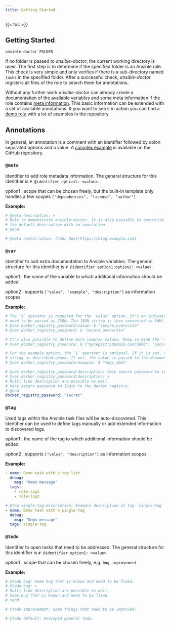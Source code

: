 ```yaml
---
title: Getting Started
---
```


{{< toc >}}

## Getting Started

```Shell
ansible-doctor FOLDER
```

If no folder is passed to _ansible-doctor_, the current working directory is used. The first step is to determine if the specified folder is an Ansible role. This check is very simple and only verifies if there is a sub-directory named `tasks` in the specified folder. After a successful check, _ansible-doctor_ registers all files of the role to search them for annotations.

Without any further work _ansible-doctor_ can already create a documentation of the available variables and some meta information if the role contains [meta information](https://galaxy.ansible.com/docs/contributing/creating_role.html#role-metadata). This basic information can be extended with a set of available annotations. If you want to see it in action you can find a [demo role](https://github.com/thegeeklab/ansible-doctor/tree/main/example) with a lot of examples in the repository.

## Annotations

In general, an annotation is a comment with an identifier followed by colon separated options and a value. A [complex example](https://github.com/thegeeklab/ansible-doctor/tree/main/example) is available on the GitHub repository.

### `@meta`

Identifier to add role metadata information. The general structure for this identifier is `# @identifier option1: <value>`.

option1
: scope that can be chosen freely, but the built-in template only handles a few scopes `["dependencies", "license", "author"]`

**Example:**

```YAML
# @meta description: >
# Role to demonstrate ansible-doctor. It is also possible to overwrite
# the default description with an annotation.
# @end

# @meta author:value: [John Doe](https://blog.example.com)
```

### `@var`

Identifier to add extra documentation to Ansible variables. The general structure for this identifier is `# @identifier option1:option2: <value>`.

option1
: the name of the variable to which additional information should be added

option2
: supports `["value", "example", "description"]` as information scopes

**Example:**

```YAML
# The `$` operator is required for the `value` option. It's an indicator for the parster to signalize that the `<value>`
# need to be parsed as JSON. The JSON string is then converted to YAML for the documentation.
# @var docker_registry_password:value: $ "secure_overwrite"
# @var docker_registry_password: $ "secure_overwrite"

# It's also possible to define more complex values. Keep in mind the `<value>` need to be a valid JSON string.
# @var docker_registry_insecure: $ ["myregistrydomain.com:5000", "localhost:5000"]

# For the example option, the `$` operator is optional. If it is set, the `<value>` need to be a valid JSON
# string as described above. If not, the value is passed to the documentation unformatted.
# @var docker_registry_password:example: $ "%8gv_5GA?"

# @var docker_registry_password:description: Very secure password to login to the docker registry.
# @var docker_registry_password:description: >
# Multi line description are possible as well.
# Very secure password to login to the docker registry.
# @end
docker_registry_password: "secret"
```

### `@tag`

Used tags within the Ansible task files will be auto-discovered. This identifier can be used to define tags manually or add extended information to discovered tags.

option1
: the name of the tag to which additional information should be added

option2
: supports `["value", "description"]` as information scopes

**Example:**

```YAML
- name: Demo task with a tag list
  debug:
    msg: "Demo message"
  tags:
    - role-tag1
    - role-tag2

# @tag single-tag:description: Example description of tag `single-tag`
- name: Demo task with a single tag
  debug:
    msg: "Demo message"
  tags: single-tag
```

### `@todo`

Identifier to open tasks that need to be addressed. The general structure for this identifier is `# @identifier option1: <value>`.

option1
: scope that can be chosen freely, e.g. `bug`, `improvement`

**Example:**

```YAML
# @todo bug: Some bug that is known and need to be fixed.
# @todo bug: >
# Multi line description are possible as well.
# Some bug that is known and need to be fixed.
# @end

# @todo improvement: Some things that need to be improved.

# @todo default: Unscoped general todo.
```
